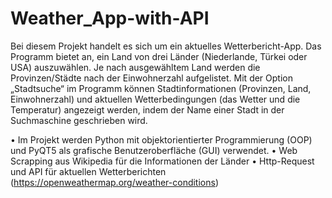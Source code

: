 # Weather_App-with-API
Bei diesem Projekt handelt es sich um ein aktuelles Wetterbericht-App.
Das Programm bietet an, ein Land von drei Länder (Niederlande, Türkei oder USA) auszuwählen. Je nach ausgewähltem Land werden die Provinzen/Städte nach der Einwohnerzahl aufgelistet.
Mit der Option „Stadtsuche“ im Programm können Stadtinformationen (Provinzen, Land, Einwohnerzahl) und aktuellen Wetterbedingungen (das Wetter und die Temperatur) angezeigt werden, indem der Name einer Stadt in der Suchmaschine geschrieben wird.

• Im Projekt werden Python mit objektorientierter Programmierung (OOP) und PyQT5 als grafische Benutzeroberfläche (GUI) verwendet.
• Web Scrapping aus Wikipedia für die Informationen der Länder
• Http-Request und API für aktuellen Wetterberichten
(https://openweathermap.org/weather-conditions)
